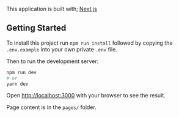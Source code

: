 This application is built with;
[Next.js](https://nextjs.org/)

## Getting Started

To install this project run `npm run install` followed by copying the `.env.example` into your own private `.env` file.

Then to run the development server:

```bash
npm run dev
# or
yarn dev
```

Open [http://localhost:3000](http://localhost:3000) with your browser to see the result.

Page content is in the `pages/` folder.
